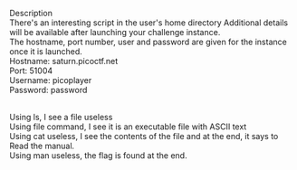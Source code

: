 Description<br>
There's an interesting script in the user's home directory
Additional details will be available after launching your challenge instance.
<br>
The hostname, port number, user and password are given for the instance once it is launched.<br>
Hostname: saturn.picoctf.net<br>
Port:     51004<br>
Username: picoplayer<br>
Password: password<br><br>

Using ls, I see a file useless<br>
Using file command, I see it is an executable file with ASCII text<br>
Using cat useless, I see the contents of the file and at the end, it says to Read the manual.<br>
Using man useless, the flag is found at the end.<br>
